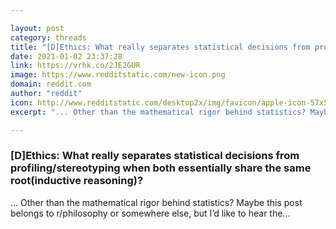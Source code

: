 ```yaml
---

layout: post
category: threads
title: "[D]Ethics: What really separates statistical decisions from profiling/stereotyping when both essentially share the same root(inductive reasoning)?"
date: 2021-01-02 23:37:28
link: https://vrhk.co/2JE2GUR
image: https://www.redditstatic.com/new-icon.png
domain: reddit.com
author: "reddit"
icon: http://www.redditstatic.com/desktop2x/img/favicon/apple-icon-57x57.png
excerpt: "... Other than the mathematical rigor behind statistics? Maybe this post belongs to r/philosophy or somewhere else, but I’d like to hear the..."

---
```


### [D]Ethics: What really separates statistical decisions from profiling/stereotyping when both essentially share the same root(inductive reasoning)?

... Other than the mathematical rigor behind statistics? Maybe this post belongs to r/philosophy or somewhere else, but I’d like to hear the...